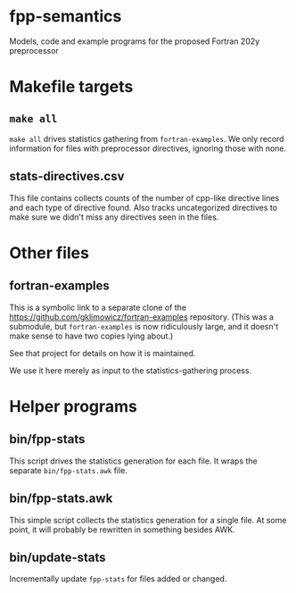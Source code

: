 # fpp-semantics
Models, code and example programs for the proposed Fortran 202y preprocessor

# Makefile targets

## `make all`
`make all` drives statistics gathering from `fortran-examples`. We only record information for files with preprocessor directives, ignoring those with none.

## stats-directives.csv
This file contains collects counts of the number of cpp-like directive lines and each type of directive found. Also tracks uncategorized directives to make sure we didn't miss any directives seen in the files.


# Other files
## fortran-examples
This is a symbolic link to a separate clone of the https://github.com/gklimowicz/fortran-examples repository.
(This was a submodule, but `fortran-examples` is now ridiculously large, and it doesn't make sense to have two copies lying about.)

See that project for details on how it is maintained.

We use it here merely as input to the statistics-gathering process.


# Helper programs

## bin/fpp-stats
This script drives the statistics generation for each file. It wraps the separate `bin/fpp-stats.awk` file.

## bin/fpp-stats.awk
This simple script collects the statistics generation for a single file. At some point, it will probably be rewritten in something besides AWK.

## bin/update-stats
Incrementally update `fpp-stats` for files added or changed.

<!--  LocalWords:  awk csv fpp
 -->
